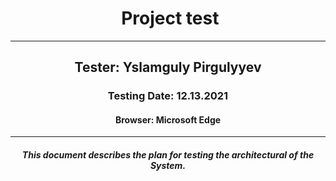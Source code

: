 <h1 align= "center">️ Project test️</h1>
<hr>
<h2 align= "center"> Tester: Yslamguly Pirgulyyev </h2>
<h3 align= "center"> Testing Date: 12.13.2021 </h3>
<h4 align= "center"> Browser: Microsoft Edge  </h4>
<hr>
<h5 align="center">This document describes the plan for testing the architectural of the System.
</h5>
